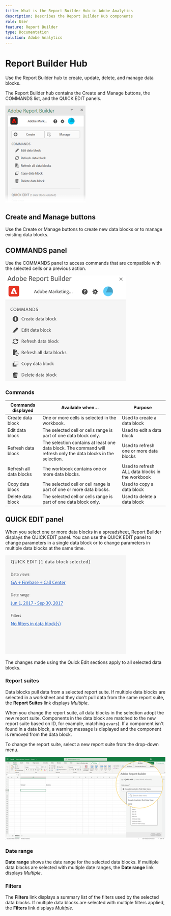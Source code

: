 ```yaml
---
title: What is the Report Builder Hub in Adobe Analytics
description: Describes the Report Builder Hub components
role: User
feature: Report Builder
type: Documentation
solution: Adobe Analytics
---
```

# Report Builder Hub

Use the Report Builder hub to create, update, delete, and manage data blocks.

The Report Builder hub contains the  Create and Manage buttons, the COMMANDS list, and the QUICK EDIT panels.

<img src="./assets/hub51.png" width="50%" alt="Report Builder Hub"/>


## Create and Manage buttons

Use the Create or Manage buttons to create new data blocks or to manage existing data blocks.

## COMMANDS panel

Use the COMMANDS panel to access commands that are compatible with the selected cells or a previous action.

![The Commands panel in Report Builer Hub](./assets/hub1.png)

### Commands

| Commands displayed      | Available when…   | Purpose          |
|------|------------------|--------|
| Create data block | One or more cells is selected in the workbook. | Used to create a data block |
| Edit data block | The selected cell or cells range is part of one data block only. | Used to edit a data block                       |
| Refresh data block      | The selection contains at least one data block. The command will refresh only the data blocks in the selection. | Used to refresh one or more data blocks         |
| Refresh all data blocks | The workbook contains one or more data blocks. | Used to refresh ALL data blocks in the workbook |
| Copy data block   | The selected cell or cell range is part of one or more data blocks. | Used to copy a data block   |
| Delete data block | The selected cell or cells range is part of one data block only. | Used to delete a data block |

## QUICK EDIT panel

When you select one or more data blocks in a spreadsheet, Report Builder displays the QUICK EDIT panel. You can use the QUICK EDIT panel to change parameters in a single data block or to change parameters in multiple data blocks at the same time.

![The Quick Edit panel in Report Builder](./assets/hub2.png)

The changes made using the Quick Edit sections apply to all selected data blocks.

### Report suites

Data blocks pull data from a selected report suite. If multiple data blocks are selected in a worksheet and they don't pull data from the same report suite, the **Report Suites** link displays *Multiple*.

When you change the report suite, all data blocks in the selection adopt the new report suite. Components in the data block are matched to the new report suite based on ID, for example, matching ```evars```). If a component isn't found in a data block, a warning message is displayed and the component is removed from the data block.

To change the report suite, select a new report suite from the drop-down menu.

![The Report Builder Hub showing the report suite drop-down menu.](./assets/image16.png)

### Date range

**Date range** shows the date range for the selected data blocks. If multiple data blocks are selected with multiple date ranges, the **Date range** link displays *Multiple*.

### Filters

The **Filters** link displays a summary list of the filters used by the selected data blocks. If multiple data blocks are selected with multiple filters applied, the **Filters** link displays *Multiple*.
